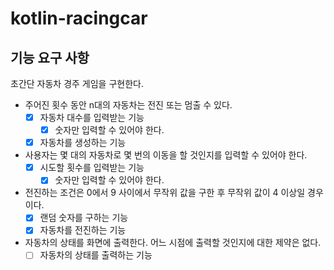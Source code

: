 # kotlin-racingcar

## 기능 요구 사항
초간단 자동차 경주 게임을 구현한다.

- 주어진 횟수 동안 n대의 자동차는 전진 또는 멈출 수 있다.
    - [x] 자동차 대수를 입력받는 기능
        - [x] 숫자만 입력할 수 있어야 한다.
    - [x] 자동차를 생성하는 기능
- 사용자는 몇 대의 자동차로 몇 번의 이동을 할 것인지를 입력할 수 있어야 한다.
    - [x] 시도할 횟수를 입력받는 기능
        - [x] 숫자만 입력할 수 있어야 한다.
- 전진하는 조건은 0에서 9 사이에서 무작위 값을 구한 후 무작위 값이 4 이상일 경우이다.
    - [x] 랜덤 숫자를 구하는 기능
    - [x] 자동차를 전진하는 기능
- 자동차의 상태를 화면에 출력한다. 어느 시점에 출력할 것인지에 대한 제약은 없다.
    - [ ] 자동차의 상태를 출력하는 기능